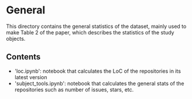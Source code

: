 # General
This directory contains the general statistics of the dataset, mainly used to make Table 2 of the paper, which describes the statistics of the study objects.

## Contents
- 'loc.ipynb': notebook that calculates the LoC of the repositories in its latest version
- 'subject_tools.ipynb': notebook that calculates the general stats of the repositories such as number of issues, stars, etc.